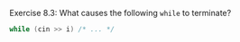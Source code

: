 Exercise 8.3: What causes the following ```while``` to terminate?

```cpp
while (cin >> i) /* ... */
```
